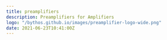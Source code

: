 ```yaml
---
title: preamplifiers
description: Preamplifiers for Amplifiers
logo: "/bythos.github.io/images/preamplifier-logo-wide.png"
date: 2021-06-23T10:41:00Z
---
```

